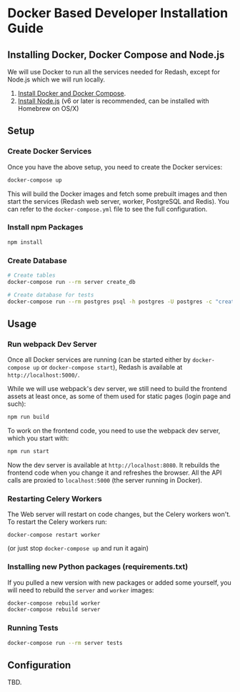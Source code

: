 # Docker Based Developer Installation Guide

## Installing Docker, Docker Compose and Node.js

We will use Docker to run all the services needed for Redash, except for Node.js
which we will run locally.

1. [Install Docker and Docker Compose](https://docs.docker.com/engine/installation/).
2. [Install Node.js](https://nodejs.org/en/download/) (v6 or later is recommended, can be installed with Homebrew on OS/X)

## Setup

### Create Docker Services
Once you have the above setup, you need to create the Docker services:

```bash
docker-compose up
```

This will build the Docker images and fetch some prebuilt images and then start the services
(Redash web server, worker, PostgreSQL and Redis). You can refer to the `docker-compose.yml`
file to see the full configuration.

### Install npm Packages

```bash
npm install
```

### Create Database

```bash
# Create tables
docker-compose run --rm server create_db

# Create database for tests
docker-compose run --rm postgres psql -h postgres -U postgres -c "create database tests"
```

## Usage

### Run webpack Dev Server

Once all Docker services are running (can be started either by `docker-compose up` or
`docker-compose start`), Redash is available at `http://localhost:5000/`.

While we will use webpack's dev server, we still need to build the frontend assets at least once, as some of them used for static pages (login page and such):

```bash
npm run build
```

To work on the frontend code, you need to use the webpack dev server, which you start with:

```bash
npm run start
```

Now the dev server is available at `http://localhost:8080`. It rebuilds the frontend
code when you change it and refreshes the browser. All the API calls are proxied to
`localhost:5000` (the server running in Docker).

### Restarting Celery Workers

The Web server will restart on code changes, but the Celery workers won't. To restart
the Celery workers run:

```
docker-compose restart worker
```

(or just stop `docker-compose up` and run it again)

### Installing new Python packages (requirements.txt)

If you pulled a new version with new packages or added some yourself, you will need to
rebuild the `server` and `worker` images:

```bash
docker-compose rebuild worker
docker-compose rebuild server
```

### Running Tests

```bash
docker-compose run --rm server tests
```

## Configuration

TBD.
